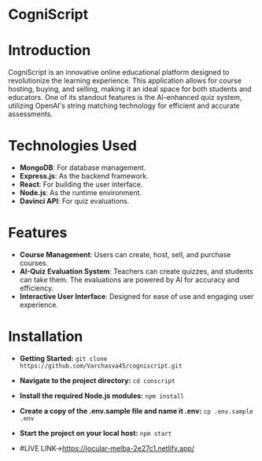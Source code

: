 # CogniScript

# Introduction
CogniScript is an innovative online educational platform designed to revolutionize the learning experience. This application allows for course hosting, buying, and selling, making it an ideal space for both students and educators. One of its standout features is the AI-enhanced quiz system, utilizing OpenAI's string matching technology for efficient and accurate assessments.

# Technologies Used
- **MongoDB**: For database management.
- **Express.js**: As the backend framework.
- **React**: For building the user interface.
- **Node.js**: As the runtime environment.
- **Davinci API**: For quiz evaluations.

# Features
- **Course Management**: Users can create, host, sell, and purchase courses.
- **AI-Quiz Evaluation System**: Teachers can create quizzes, and students can take them. The evaluations are powered by AI for accuracy and efficiency.
- **Interactive User Interface**: Designed for ease of use and engaging user experience.

# Installation
- **Getting Started:**  `git clone https://github.com/Varchasva45/cogniscript.git`
- **Navigate to the project directory:** `cd conscript`
- **Install the required Node.js modules:** `npm install`
- **Create a copy of the .env.sample file and name it .env:** `cp .env.sample .env`
- **Start the project on your local host:** `npm start`

- #LIVE LINK->https://jocular-melba-2e27c1.netlify.app/
